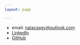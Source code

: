 ```yaml
---
layout: page

---
```


- email: [natacasey@outlook.com](mailto:natacasey@outlook.com)
- [LinkedIn](https://www.linkedin.com/in/natallia-casey-96b34264/)
- [GitHub](https://github.com/natacasey)
